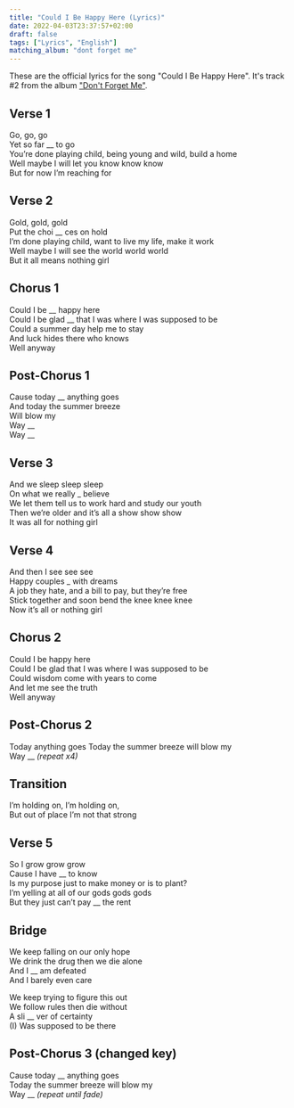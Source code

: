 ```yaml
---
title: "Could I Be Happy Here (Lyrics)"
date: 2022-04-03T23:37:57+02:00
draft: false
tags: ["Lyrics", "English"]
matching_album: "dont forget me"
---
```


These are the official lyrics for the song "Could I Be Happy Here". It's track #2 from the album ["Don't Forget Me"](/albums/dont-forget-me).

## Verse 1 
Go, go, go  
Yet so far __ to go  
You’re done playing child, being young and wild, build a home  
Well maybe I will let you know know know   
But for now I’m reaching for

## Verse 2
Gold, gold, gold  
Put the choi __ ces on hold  
I’m done playing child, want to live my life, make it work  
Well maybe I will see the world world world  
But it all means nothing girl

## Chorus 1 
Could I be __ happy here  
Could I be glad __ that I was where I was supposed to be  
Could a summer day help me to stay  
And luck hides there who knows  
Well anyway

## Post-Chorus 1
Cause today __ anything goes  
And today the summer breeze  
Will blow my  
Way __  
Way __

## Verse 3
And we sleep sleep sleep  
On what we really _ believe  
We let them tell us to work hard and study our youth  
Then we’re older and it’s all a show show show  
It was all for nothing girl

## Verse 4
And then I see see see  
Happy couples _ with dreams  
A job they hate, and a bill to pay, but they’re free  
Stick together and soon bend the knee knee knee  
Now it’s all or nothing girl

## Chorus 2
Could I be happy here  
Could I be glad that I was where I was supposed to be  
Could wisdom come with years to come  
And let me see the truth  
Well anyway

## Post-Chorus 2
Today anything goes
Today the summer breeze will blow my  
Way __ _(repeat x4)_

## Transition
I’m holding on, I’m holding on,  
But out of place I’m not that strong

## Verse 5
So I grow grow grow  
Cause I have __ to know  
Is my purpose just to make money or is to plant?  
I’m yelling at all of our gods gods gods  
But they just can’t pay __ the rent

## Bridge
We keep falling on our only hope  
We drink the drug then we die alone  
And I __ am defeated  
And I barely even care

We keep trying to figure this out  
We follow rules then die without  
A sli __ ver of certainty  
(I) Was supposed to be there

## Post-Chorus 3 (changed key)
Cause today __ anything goes  
Today the summer breeze will blow my    
Way __ _(repeat until fade)_
